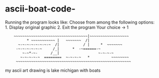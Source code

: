 # ascii-boat-code-
Running the program looks like:
        Choose from among the following options:
        1. Display original graphic
        2. Exit the program
        Your choice -> 1

        ~~~~~~~~~~~~~~~~~~~~~~~~~~~~~~~~~~|~~~~~~~~~~~~~~~~~~ 
              * ~~~~~~~~~~~ |   ~~~~~~~  /|                   
          ~-~-~-~-~-~-~-~  /|           / |     *  ~~~~~~~             
         -~-~-~-~-~-~     /_|      *  -~======-~ 
            ~-~*-~-      /__|                  ~-~-~-~    
           ~-~-~-~-~  ========  ~-~-~-~   *          ~~~~~~~~
         ~~~~~~~~~~~~~~~~~~~~~~~~~~~~~~~~~~~~~~~~~~~~~~~~~~~~~ 
           
 my ascii art drawing is lake michigan with boats 
